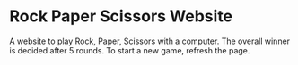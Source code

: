 # Rock Paper Scissors Website

A website to play Rock, Paper, Scissors with a computer. The overall winner is decided after 5 rounds. To start a new game, refresh the page.
